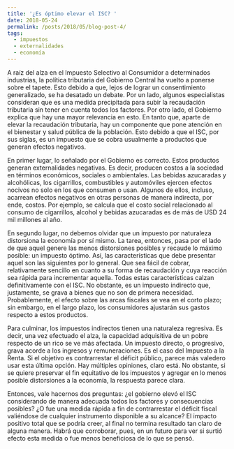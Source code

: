 ```yaml
---
title: '¿Es óptimo elevar el ISC? '
date: 2018-05-24
permalink: /posts/2018/05/blog-post-4/
tags:
  - impuestos
  - externalidades
  - economía
---
```


A raíz del alza en el Impuesto Selectivo al Consumidor a determinados industrias, la política tributaria del Gobierno Central ha vuelto a ponerse sobre el tapete. Esto debido a que, lejos de lograr un consentimiento generalizado, se ha desatado un debate. Por un lado, algunos especialistas consideran que es una medida precipitada para subir la recaudación tributaria sin tener en cuenta todos los factores. Por otro lado, el Gobierno explica que hay una mayor relevancia en esto. En tanto que, aparte de elevar la recaudación tributaria, hay un componente que pone atención en el bienestar y salud pública de la población. Esto debido a que el ISC, por sus siglas, es un impuesto que se cobra usualmente a productos que generan efectos negativos. 

En primer lugar, lo señalado por el Gobierno es correcto. Estos productos generan externalidades negativas. Es decir, producen costos a la sociedad en términos económicos, sociales o ambientales. Las bebidas azucaradas y alcohólicas, los cigarrillos, combustibles y automóviles ejercen efectos nocivos no solo en los que consumen o usan. Algunos de ellos, incluso, acarrean efectos negativos en otras personas de manera indirecta, por ende, costos. Por ejemplo, se calcula que el costo social relacionado al consumo de cigarrillos, alcohol y bebidas azucaradas es de más de USD 24 mil millones al año.

En segundo lugar, no debemos olvidar que un impuesto por naturaleza distorsiona la economía por sí mismo. La tarea, entonces, pasa por el lado de que aquel genere las menos distorsiones posibles y recaude lo máximo posible: un impuesto óptimo.  Así, las características que debe presentar aquel son las siguientes por lo general. Que sea fácil de cobrar, relativamente sencillo en cuanto a su forma de recaudación y cuya reacción sea rápida para incrementar aquella. Todas estas características calzan definitivamente con el ISC. No obstante, es un impuesto indirecto que, justamente, se grava a bienes que no son de primera necesidad. Probablemente, el efecto sobre las arcas fiscales se vea en el corto plazo; sin embargo, en el largo plazo, los consumidores ajustarán sus gastos respecto a estos productos.

Para culminar, los impuestos indirectos tienen una naturaleza regresiva. Es decir, una vez efectuado el alza, la capacidad adquisitiva de un pobre respecto de un rico se ve más afectada. Un impuesto directo, o progresivo, grava acorde a los ingresos y remuneraciones. Es el caso del Impuesto a la Renta. Si el objetivo es contrarrestar el déficit público, parece más valedero usar esta última opción. Hay múltiples opiniones, claro está. No obstante, si se quiere preservar el fin equitativo de los impuestos y agregar en lo menos posible distorsiones a la economía, la respuesta parece clara. 

Entonces, vale hacernos dos preguntas: ¿el gobierno elevó el ISC considerando de manera adecuada todos los factores y consecuencias posibles? ¿O fue una medida rápida a fin de contrarrestar el déficit fiscal valiéndose de cualquier instrumento disponible a su alcance? El impacto positivo total que se podría creer, al final no termina resultado tan claro de alguna manera. Habrá que corroborar, pues, en un futuro para ver si surtió efecto esta medida o fue menos beneficiosa de lo que se pensó.
